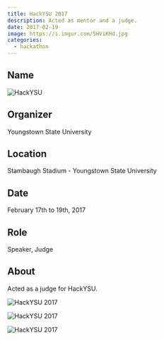 ```yaml
---
title: HackYSU 2017
description: Acted as mentor and a judge.
date: 2017-02-19
image: https://i.imgur.com/5HViKHd.jpg
categories:
  - hackathon
---
```


## Name

![HackYSU](https://hackysu.com/)

## Organizer

Youngstown State University

## Location

Stambaugh Stadium - Youngstown State University

## Date

February 17th to 19th, 2017

## Role

Speaker, Judge

## About

Acted as a judge for HackYSU.

![HackYSU 2017](https://i.imgur.com/HcuTeg5.png)

![HackYSU 2017](https://i.imgur.com/FwZuQlD.jpg)

![HackYSU 2017](https://i.imgur.com/PZILAjI.jpg)
